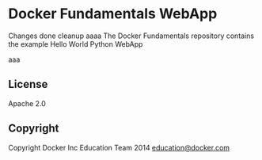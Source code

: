 Docker Fundamentals WebApp
==========================
Changes done cleanup aaaa
The Docker Fundamentals repository contains the example Hello World Python WebApp


aaa
## License

Apache 2.0

## Copyright

Copyright Docker Inc Education Team 2014 <education@docker.com>
